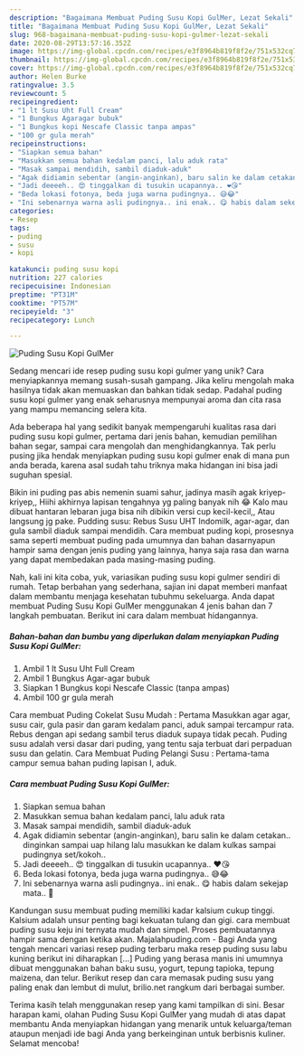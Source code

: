 ```yaml
---
description: "Bagaimana Membuat Puding Susu Kopi GulMer, Lezat Sekali"
title: "Bagaimana Membuat Puding Susu Kopi GulMer, Lezat Sekali"
slug: 968-bagaimana-membuat-puding-susu-kopi-gulmer-lezat-sekali
date: 2020-08-29T13:57:16.352Z
image: https://img-global.cpcdn.com/recipes/e3f8964b819f8f2e/751x532cq70/puding-susu-kopi-gulmer-foto-resep-utama.jpg
thumbnail: https://img-global.cpcdn.com/recipes/e3f8964b819f8f2e/751x532cq70/puding-susu-kopi-gulmer-foto-resep-utama.jpg
cover: https://img-global.cpcdn.com/recipes/e3f8964b819f8f2e/751x532cq70/puding-susu-kopi-gulmer-foto-resep-utama.jpg
author: Helen Burke
ratingvalue: 3.5
reviewcount: 5
recipeingredient:
- "1 lt Susu Uht Full Cream"
- "1 Bungkus Agaragar bubuk"
- "1 Bungkus kopi Nescafe Classic tanpa ampas"
- "100 gr gula merah"
recipeinstructions:
- "Siapkan semua bahan"
- "Masukkan semua bahan kedalam panci, lalu aduk rata"
- "Masak sampai mendidih, sambil diaduk-aduk"
- "Agak didiamin sebentar (angin-anginkan), baru salin ke dalam cetakan.. dinginkan sampai uap hilang lalu masukkan ke dalam kulkas sampai pudingnya set/kokoh.."
- "Jadi deeeeh.. 😍 tinggalkan di tusukin ucapannya.. ❤️😘"
- "Beda lokasi fotonya, beda juga warna pudingnya.. 😅😂"
- "Ini sebenarnya warna asli pudingnya.. ini enak.. 😋 habis dalam sekejap mata.. 🤣"
categories:
- Resep
tags:
- puding
- susu
- kopi

katakunci: puding susu kopi 
nutrition: 227 calories
recipecuisine: Indonesian
preptime: "PT31M"
cooktime: "PT57M"
recipeyield: "3"
recipecategory: Lunch

---
```



![Puding Susu Kopi GulMer](https://img-global.cpcdn.com/recipes/e3f8964b819f8f2e/751x532cq70/puding-susu-kopi-gulmer-foto-resep-utama.jpg)

Sedang mencari ide resep puding susu kopi gulmer yang unik? Cara menyiapkannya memang susah-susah gampang. Jika keliru mengolah maka hasilnya tidak akan memuaskan dan bahkan tidak sedap. Padahal puding susu kopi gulmer yang enak seharusnya mempunyai aroma dan cita rasa yang mampu memancing selera kita.

Ada beberapa hal yang sedikit banyak mempengaruhi kualitas rasa dari puding susu kopi gulmer, pertama dari jenis bahan, kemudian pemilihan bahan segar, sampai cara mengolah dan menghidangkannya. Tak perlu pusing jika hendak menyiapkan puding susu kopi gulmer enak di mana pun anda berada, karena asal sudah tahu triknya maka hidangan ini bisa jadi suguhan spesial.

Bikin ini puding pas abis nemenin suami sahur, jadinya masih agak kriyep-kriyep,, Hiihi akhirnya lapisan tengahnya yg paling banyak nih 😂 Kalo mau dibuat hantaran lebaran juga bisa nih dibikin versi cup kecil-kecil,, Atau langsung jg pake. Pudding susu: Rebus Susu UHT Indomilk, agar-agar, dan gula sambil diaduk sampai mendidih. Cara membuat puding kopi, prosesnya sama seperti membuat puding pada umumnya dan bahan dasarnyapun hampir sama dengan jenis puding yang lainnya, hanya saja rasa dan warna yang dapat membedakan pada masing-masing puding.


Nah, kali ini kita coba, yuk, variasikan puding susu kopi gulmer sendiri di rumah. Tetap berbahan yang sederhana, sajian ini dapat memberi manfaat dalam membantu menjaga kesehatan tubuhmu sekeluarga. Anda dapat membuat Puding Susu Kopi GulMer menggunakan 4 jenis bahan dan 7 langkah pembuatan. Berikut ini cara dalam membuat hidangannya.

<!--inarticleads1-->

##### Bahan-bahan dan bumbu yang diperlukan dalam menyiapkan Puding Susu Kopi GulMer:

1. Ambil 1 lt Susu Uht Full Cream
1. Ambil 1 Bungkus Agar-agar bubuk
1. Siapkan 1 Bungkus kopi Nescafe Classic (tanpa ampas)
1. Ambil 100 gr gula merah


Cara membuat Puding Cokelat Susu Mudah : Pertama Masukkan agar agar, susu cair, gula pasir dan garam kedalam panci, aduk sampai tercampur rata. Rebus dengan api sedang sambil terus diaduk supaya tidak pecah. Puding susu adalah versi dasar dari puding, yang tentu saja terbuat dari perpaduan susu dan gelatin. Cara Membuat Puding Pelangi Susu : Pertama-tama campur semua bahan puding lapisan I, aduk. 

<!--inarticleads2-->

##### Cara membuat Puding Susu Kopi GulMer:

1. Siapkan semua bahan
1. Masukkan semua bahan kedalam panci, lalu aduk rata
1. Masak sampai mendidih, sambil diaduk-aduk
1. Agak didiamin sebentar (angin-anginkan), baru salin ke dalam cetakan.. dinginkan sampai uap hilang lalu masukkan ke dalam kulkas sampai pudingnya set/kokoh..
1. Jadi deeeeh.. 😍 tinggalkan di tusukin ucapannya.. ❤️😘
1. Beda lokasi fotonya, beda juga warna pudingnya.. 😅😂
1. Ini sebenarnya warna asli pudingnya.. ini enak.. 😋 habis dalam sekejap mata.. 🤣


Kandungan susu membuat puding memiliki kadar kalsium cukup tinggi. Kalsium adalah unsur penting bagi kekuatan tulang dan gigi. cara membuat puding susu keju ini ternyata mudah dan simpel. Proses pembuatannya hampir sama dengan ketika akan. Majalahpuding.com - Bagi Anda yang tengah mencari variasi resep puding terbaru maka resep puding susu labu kuning berikut ini diharapkan […] Puding yang berasa manis ini umumnya dibuat menggunakan bahan baku susu, yogurt, tepung tapioka, tepung maizena, dan telur. Berikut resep dan cara memasak puding susu yang paling enak dan lembut di mulut, brilio.net rangkum dari berbagai sumber. 

Terima kasih telah menggunakan resep yang kami tampilkan di sini. Besar harapan kami, olahan Puding Susu Kopi GulMer yang mudah di atas dapat membantu Anda menyiapkan hidangan yang menarik untuk keluarga/teman ataupun menjadi ide bagi Anda yang berkeinginan untuk berbisnis kuliner. Selamat mencoba!
